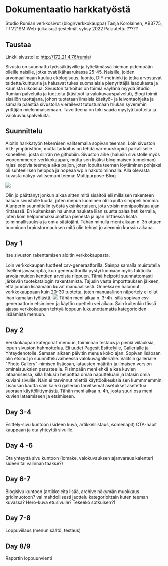 # Dokumentaatio harkkatyöstä

Studio Rumian verkkosivut (blogi/verkkokauppa)
Tanja Korolainen, AB3775, TTV21SM
Web-julkaisujärjestelmät syksy 2022
Palautettu ?????

## Taustaa
Linkki sivustolle: http://172.21.4.76/rumia/

Sivusto on suunnattu työssäkäyville ja työelämässä hieman pidempään olleille naisille, jotka ovat ikähaarukassa 25-45. Naisille, joiden arvomaailmaan kuuluu ekologisuus, luonto, DIY-meininki ja jotka arvostavat taidetta/kulttuuria ja haluavat tukea suomalaisia pienyrittäjiä laadukasta ja kaunista ulkoasua. 
Sivuston tarkoitus on toimia väylänä myydä Studio Rumian palveluita ja tuotteita (käsityöt ja valokuvauspalvelut), Blogi toimii sisällön tuottajana, johon tuotetaan ilmaisia käsityö- ja leivontaohjeita ja samalla päästää sivustolla vierailevat tutustumaan hiukan syvemmin yrittäjän mielenmaisemaan. Tavoitteena on toki saada myytyä tuotteita ja valokuvauspalveluita.

## Suunnittelu 

Aloitin harkkatyön tekemisen valitsemalla sopivan teeman. Loin sivuston VLE-ympäristöön, mutta tarkoitus on tehdä varmuuskopiot paikalliselle koneelleni, josta siirrän ne githubiin. Sivuston aihe (halusin sivustolle myös woocommerce-verkkokaupan, mutta sen lisäksi blogimaisen tunnelman) rajasi sopivia teemoja aika paljon, joten lopulta teeman löytäminen pohjaksi oli suhteellisen helppoa ja nopeaa wp:n hakutoiminnalla. Alla olevasta kuvasta näkyy valitsemani teema: Multipurpose-Blog

![](/web-julkaisujarjestelmat/harkkatyo/img/teema.png)

Olin jo päättänyt jonkun aikaa sitten mitä sisältöä eli millaisen rakenteen haluan sivustolle luoda, joten menun luominen oli lopulta simppeli homma. Alunperin suunnittelin työstä yksinkertaisen, jota voisin monipuolistaa ajan riittäessä. En kuitenkaan halunnut haukata liian suurta palaa heti kerralla, joten koin helpommaksi aloittaa pienestä ja ajan riittäessä lisätä toiminnallisuuksia ja omia säätöjäni. Tähän minulla meni aikaan n. 3h ottaen huomioon brainstormauksen mitä olin tehnyt jo aiemmin kurssin aikana. 


## Day 1
Itse sivuston rakentamisen aloitin verkkokaupasta. 

Loin verkkokaupan tuotteet csv-generaattorilla. Sainpa samalla muistutella itselleni javascriptiä, kun generaattorilla pystyi luomaan myös fuktioilla arvoja muiden kenttien arvoista riippuen. Tämä helpotti suunnattomasti järkevän tuotekatalogin rakentamista. Tajusin vasta importtauksen jälkeen, että jouduin lisäämään kuvat manuaalisesti. Onneksi en halunnut verkkokauppaan kuin 20-30 tuotetta, joten manuaalinen näpertely ei ollut ihan kamalan työlästä. 
![](/web-julkaisujarjestelmat/harkkatyo/img/csv_gen.png)
Tähän meni aikaa n. 3-4h, sillä sopivan csv-generaattorin etsiminen ja käytön opettelu vei aikaa. Sain kuitenkin tässä ajassa verkkokaupan tehtyä loppuun lukuunottamatta kategorioiden lisäämistä menuun.

## Day 2
Verkkokaupan kategoriat menuun, toiminnan testaus ja pieniä viilauksia, lopun sivuston hahmottelua. Eli uudet Pagesit Esittelylle, Gallerialle ja Yhteydenotolle. Samaan aikaan päivitin menua koko ajan. Sopivan lisäosan olin etsinut jo suunnitteluvaiheessa valokuvagallerialle. Valitsin gallerialle "Photo Gallery"-nimisen lisäosan, latausten määrän ja ilmaisen version ominaisuuksien perusteella. Pisimpään meni ehkä aikaa kuvien lataamisessa, sillä halusin helpottaa omaa naputteluani ja latasin omia kuviani sivuille. Näin ei tarvinnut miettiä käyttöoikeuksia sen kummmemmin. Lisäosan kautta sain kaikki gallerian tarvitsemat asetukset asetettua suoraan käyttöliittymästä. Tähän meni aikaa n. 4h, josta suuri osa meni kuvien lataamiseen ja etsimiseen.

## Day 3-4
Esittely-sivu kuntoon (sideen kuva, artikkelilistaus, somenapit) CTA-napit kauppaan ja ota yhteyttä sivuille.

## Day 4 -6
Ota yhteyttä sivu kuntoon (lomake, valokuvauksen ajanvaraus kalenteri sideen tai valinnan taakse?)

## Day 6-7
Blogisivu kuntoon (artikkeleita lisää, archive näkymän muokkaus gridimuotoon? vai mahdollisesti jaottelu kategorioittain kuten teeman kuvassa? Hero-kuva etusivulle? Tekeekö sotkuisen?)

## Day 7-8 
Loppuviilaus (menun säätö, testaus)

## Day 8/9
Raportin loppuunvienti